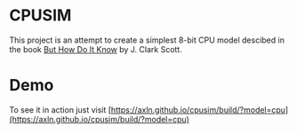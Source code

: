 # CPUSIM
This project is an attempt to create a simplest 8-bit CPU model descibed in the book [But How Do It Know](http://www.buthowdoitknow.com/) by J. Clark Scott.

# Demo
To see it in action just visit [https://axln.github.io/cpusim/build/?model=cpu](https://axln.github.io/cpusim/build/?model=cpu)
